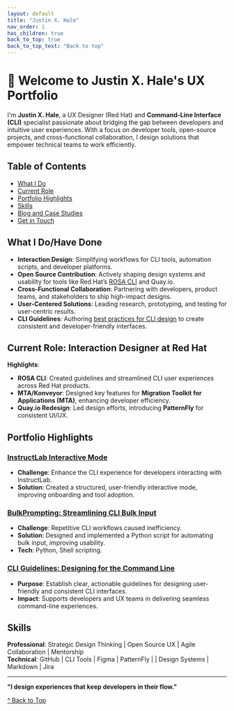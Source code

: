 ```yaml
---
layout: default
title: "Justin X. Hale"
nav_order: 1
has_children: true
back_to_top: true
back_to_top_text: "Back to top"
---
```

<a id="back-to-top"></a>

# 👋 Welcome to Justin X. Hale's UX Portfolio

I'm **Justin X. Hale**, a UX Designer (Red Hat) and **Command-Line Interface (CLI)** specialist passionate about bridging the gap between developers and intuitive user experiences. With a focus on developer tools, open-source projects, and cross-functional collaboration, I design solutions that empower technical teams to work efficiently.

## Table of Contents
- [What I Do](#what-i-do)
- [Current Role](#current-role-interaction-designer-at-red-hat)
- [Portfolio Highlights](#portfolio-highlights)
- [Skills](#skills)
- [Blog and Case Studies](#blog-and-case-studies)
- [Get in Touch](#get-in-touch)

## What I Do/Have Done
- **Interaction Design**: Simplifying workflows for CLI tools, automation scripts, and developer platforms.  
- **Open Source Contribution**: Actively shaping design systems and usability for tools like Red Hat’s [ROSA CLI](https://github.com/redhat-developer) and Quay.io.  
- **Cross-Functional Collaboration**: Partnering with developers, product teams, and stakeholders to ship high-impact designs.  
- **User-Centered Solutions**: Leading research, prototyping, and testing for user-centric results.
- **CLI Guidelines**: Authoring [best practices for CLI design](https://www.uxd-hub.com/entries/design/cli-guidelines) to create consistent and developer-friendly interfaces.  

## Current Role: Interaction Designer at Red Hat
**Highlights**:  
- **ROSA CLI**: Created guidelines and streamlined CLI user experiences across Red Hat products.  
- **MTA/Konveyor**: Designed key features for **Migration Toolkit for Applications (MTA)**, enhancing developer efficiency.  
- **Quay.io Redesign**: Led design efforts, introducing **PatternFly** for consistent UI/UX.  

## Portfolio Highlights
### [InstructLab Interactive Mode](https://github.com/JustinXHale/instructlab-interactivemode)  
- **Challenge**: Enhance the CLI experience for developers interacting with InstructLab.  
- **Solution**: Created a structured, user-friendly interactive mode, improving onboarding and tool adoption.  

### [BulkPrompting: Streamlining CLI Bulk Input](https://github.com/JustinXHale/bulkprompting)  
- **Challenge**: Repetitive CLI workflows caused inefficiency.  
- **Solution**: Designed and implemented a Python script for automating bulk input, improving usability.  
- **Tech**: Python, Shell scripting.  

### [CLI Guidelines: Designing for the Command Line](https://www.uxd-hub.com/entries/design/cli-guidelines)  
- **Purpose**: Establish clear, actionable guidelines for designing user-friendly and consistent CLI interfaces.  
- **Impact**: Supports developers and UX teams in delivering seamless command-line experiences.

## Skills
**Professional**: Strategic Design Thinking | Open Source UX | Agile Collaboration | Mentorship  
**Technical**: GitHub | CLI Tools | Figma | PatternFly | | Design Systems | Markdown | Jira 

---  
**"I design experiences that keep developers in their flow."** 

<a href="#top" id="back-to-top">^ Back to Top</a>
